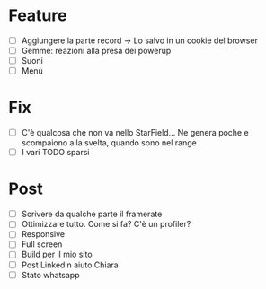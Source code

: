 # Feature
- [ ] Aggiungere la parte record -> Lo salvo in un cookie del browser
- [ ] Gemme: reazioni alla presa dei powerup
- [ ] Suoni
- [ ] Menù

# Fix
- [ ] C'è qualcosa che non va nello StarField... Ne genera poche e scompaiono alla svelta, quando sono nel range
- [ ] I vari TODO sparsi

# Post
- [ ] Scrivere da qualche parte il framerate
- [ ] Ottimizzare tutto. Come si fa? C'è un profiler?
- [ ] Responsive
- [ ] Full screen
- [ ] Build per il mio sito
- [ ] Post Linkedin aiuto Chiara
- [ ] Stato whatsapp